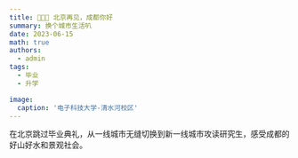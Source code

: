 ```yaml
---
title: 👩🏼‍🏫 北京再见，成都你好
summary: 换个城市生活叭
date: 2023-06-15
math: true
authors:
  - admin
tags:
  - 毕业
  - 升学

image:
  caption: '电子科技大学-清水河校区'
---
```


在北京跳过毕业典礼，从一线城市无缝切换到新一线城市攻读研究生，感受成都的好山好水和景观社会。




